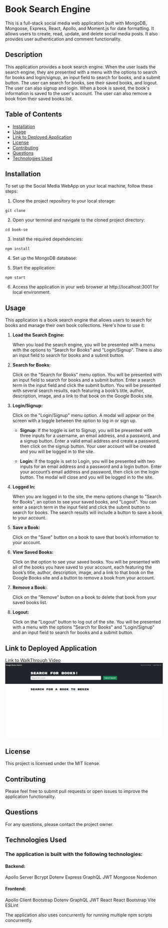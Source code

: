 # Book Search Engine

This is a full-stack social media web application built with MongoDB, Mongoose, Express, React, Apollo, and Moment.js for date formatting. It allows users to create, read, update, and delete social media posts. It also provides user authentication and comment functionality.

## Description

This application provides a book search engine. When the user loads the search engine, they are presented with a menu with the options to search for books and login/signup, an input field to search for books, and a submit button. The user can search for books, see their saved books, and logout. The user can also signup and login. When a book is saved, the book's information is saved to the user's account. The user can also remove a book from their saved books list.

## Table of Contents

- [Installation](#installation)
- [Usage](#usage)
- [Link to Deployed Application](#link-to-deployed-application)
- [License](#license)
- [Contributing](#contributing)
- [Questions](#questions)
- [Technologies Used](#technologies-used)

## Installation

To set up the Social Media WebApp on your local machine, follow these steps:

1. Clone the project repository to your local storage:

```
git clone
```

2. Open your terminal and navigate to the cloned project directory:

```
cd book-se
```

3. Install the required dependencies:

```
npm install
```

4. Set up the MongoDB database:

5. Start the application:

```
npm start
```

6. Access the application in your web browser at http://localhost:3001 for local environment.

## Usage

This application is a book search engine that allows users to search for books and manage their own book collections. Here's how to use it:

1. **Load the Search Engine:**

   When you load the search engine, you will be presented with a menu with the options to "Search for Books" and "Login/Signup". There is also an input field to search for books and a submit button.

2. **Search for Books:**

   Click on the "Search for Books" menu option. You will be presented with an input field to search for books and a submit button. Enter a search term in the input field and click the submit button. You will be presented with several search results, each featuring a book’s title, author, description, image, and a link to that book on the Google Books site.

3. **Login/Signup:**

   Click on the "Login/Signup" menu option. A modal will appear on the screen with a toggle between the option to log in or sign up.

   - **Signup:** If the toggle is set to Signup, you will be presented with three inputs for a username, an email address, and a password, and a signup button. Enter a valid email address and create a password, then click on the signup button. Your user account will be created and you will be logged in to the site.

   - **Login:** If the toggle is set to Login, you will be presented with two inputs for an email address and a password and a login button. Enter your account’s email address and password, then click on the login button. The modal will close and you will be logged in to the site.

4. **Logged In:**

   When you are logged in to the site, the menu options change to "Search for Books", an option to see your saved books, and "Logout". You can enter a search term in the input field and click the submit button to search for books. The search results will include a button to save a book to your account.

5. **Save a Book:**

   Click on the "Save" button on a book to save that book’s information to your account.

6. **View Saved Books:**

   Click on the option to see your saved books. You will be presented with all of the books you have saved to your account, each featuring the book’s title, author, description, image, and a link to that book on the Google Books site and a button to remove a book from your account.

7. **Remove a Book:**

   Click on the "Remove" button on a book to delete that book from your saved books list.

8. **Logout:**

   Click on the "Logout" button to log out of the site. You will be presented with a menu with the options "Search for Books" and "Login/Signup" and an input field to search for books and a submit button.

## Link to Deployed Application

[Link to WalkThrough Video](https://book-se-graphqlmigration.onrender.com/)
![Deployed application image](./client/src/assets/imgs/book-se-ss.png)

## License

This project is licensed under the MIT license.

## Contributing

Please feel free to submit pull requests or open issues to improve the application functionality.

## Questions

For any questions, please contact the project owner.

## Technologies Used

### The application is built with the following technologies:

#### Backend:

Apollo Server
Bcrypt
Dotenv
Express
GraphQL
JWT
Mongoose
Nodemon

#### Frontend:

Apollo Client
Bootstrap
Dotenv
GraphQL
JWT
React
React Bootstrap
Vite
ESLint

The application also uses concurrently for running multiple npm scripts concurrently.
